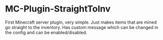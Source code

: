 # MC-Plugin-StraightToInv
First Minecraft server plugin, very simple. Just makes items that are mined go straight to the inventory. Has custom message which can be changed in the config and can be enabled/disabled. 
